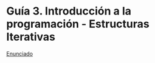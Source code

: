 # Guía 3. Introducción a la programación - Estructuras Iterativas


[Enunciado](https://docs.google.com/document/d/1nZAivi5-uXt-erTMItbaqeGyHVaoACgQ/preview?tab=t.0)
